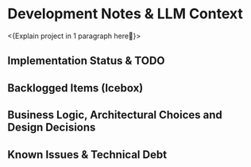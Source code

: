 <!-- Original FlashPaste name: Cursor: DEVELOPMENT.md Template -->
<!-- FlashPaste ID: 195 -->

<!-- This used as a high-level project planning, progress tracking, and business logic document. -->
# Development Notes & LLM Context

<{Explain project in 1 paragraph here🔴}>

## **Implementation Status & TODO**


## **Backlogged Items (Icebox)**


## **Business Logic, Architectural Choices and Design Decisions**


## **Known Issues & Technical Debt**